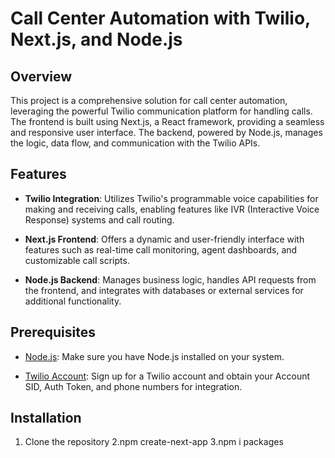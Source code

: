 # Call Center Automation with Twilio, Next.js, and Node.js

## Overview

This project is a comprehensive solution for call center automation, leveraging the powerful Twilio communication platform for handling calls. The frontend is built using Next.js, a React framework, providing a seamless and responsive user interface. The backend, powered by Node.js, manages the logic, data flow, and communication with the Twilio APIs.

## Features

- **Twilio Integration**: Utilizes Twilio's programmable voice capabilities for making and receiving calls, enabling features like IVR (Interactive Voice Response) systems and call routing.

- **Next.js Frontend**: Offers a dynamic and user-friendly interface with features such as real-time call monitoring, agent dashboards, and customizable call scripts.

- **Node.js Backend**: Manages business logic, handles API requests from the frontend, and integrates with databases or external services for additional functionality.

## Prerequisites

- [Node.js](https://nodejs.org/): Make sure you have Node.js installed on your system.

- [Twilio Account](https://www.twilio.com/): Sign up for a Twilio account and obtain your Account SID, Auth Token, and phone numbers for integration.

## Installation

1. Clone the repository
2.npm create-next-app
3.npm i packages
